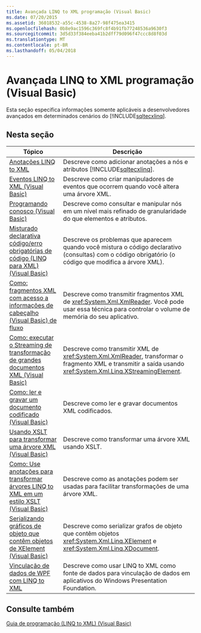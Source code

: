 ```yaml
---
title: Avançada LINQ to XML programação (Visual Basic)
ms.date: 07/20/2015
ms.assetid: 36018532-a55c-4538-8a27-98f475ea3415
ms.openlocfilehash: 0b8e9ac1596c369fc8f4b91fb77248536a9630f3
ms.sourcegitcommit: 3d5d33f384eeba41b2dff79d096f47ccc8d8f03d
ms.translationtype: MT
ms.contentlocale: pt-BR
ms.lasthandoff: 05/04/2018
---
```

# <a name="advanced-linq-to-xml-programming-visual-basic"></a>Avançada LINQ to XML programação (Visual Basic)
Esta seção especifica informações somente aplicáveis a desenvolvedores avançados em determinados cenários do [!INCLUDE[sqltecxlinq](~/includes/sqltecxlinq-md.md)].  
  
## <a name="in-this-section"></a>Nesta seção  
  
|Tópico|Descrição|  
|-----------|-----------------|  
|[Anotações LINQ to XML](../../../../visual-basic/programming-guide/concepts/linq/linq-to-xml-annotations.md)|Descreve como adicionar anotações a nós e atributos [!INCLUDE[sqltecxlinq](~/includes/sqltecxlinq-md.md)].|  
|[Eventos LINQ to XML (Visual Basic)](../../../../visual-basic/programming-guide/concepts/linq/linq-to-xml-events.md)|Descreve como criar manipuladores de eventos que ocorrem quando você altera uma árvore XML.|  
|[Programando conosco (Visual Basic)](../../../../visual-basic/programming-guide/concepts/linq/programming-with-nodes.md)|Descreve como consultar e manipular nós em um nível mais refinado de granularidade do que elementos e atributos.|  
|[Misturado declarativa código/erro obrigatórias de código (LINQ para XML) (Visual Basic)](../../../../visual-basic/programming-guide/concepts/linq/mixed-declarative-code-imperative-code-bugs-linq-to-xml.md)|Descreve os problemas que aparecem quando você mistura o código declarativo (consultas) com o código obrigatório (o código que modifica a árvore XML).|  
|[Como: fragmentos XML com acesso a informações de cabeçalho (Visual Basic) de fluxo](../../../../visual-basic/programming-guide/concepts/linq/how-to-stream-xml-fragments-with-access-to-header-information.md)|Descreve como transmitir fragmentos XML de <xref:System.Xml.XmlReader>. Você pode usar essa técnica para controlar o volume de memória do seu aplicativo.|  
|[Como: executar o Streaming de transformação de grandes documentos XML (Visual Basic)](../../../../visual-basic/programming-guide/concepts/linq/how-to-perform-streaming-transform-of-large-xml-documents.md)|Descreve como transmitir XML de <xref:System.Xml.XmlReader>, transformar o fragmento XML e transmitir a saída usando <xref:System.Xml.Linq.XStreamingElement>.|  
|[Como: ler e gravar um documento codificado (Visual Basic)](../../../../visual-basic/programming-guide/concepts/linq/how-to-read-and-write-an-encoded-document.md)|Descreve como ler e gravar documentos XML codificados.|  
|[Usando XSLT para transformar uma árvore XML (Visual Basic)](../../../../visual-basic/programming-guide/concepts/linq/using-xslt-to-transform-an-xml-tree.md)|Descreve como transformar uma árvore XML usando XSLT.|  
|[Como: Use anotações para transformar árvores LINQ to XML em um estilo XSLT (Visual Basic)](../../../../visual-basic/programming-guide/concepts/linq/how-to-use-annotation-trees-to-transform-linq-to-xml-trees-in-an-xslt-style.md)|Descreve como as anotações podem ser usadas para facilitar transformações de uma árvore XML.|  
|[Serializando gráficos de objeto que contêm objetos de XElement (Visual Basic)](../../../../visual-basic/programming-guide/concepts/linq/serializing-object-graphs-that-contain-xelement-objects.md)|Descreve como serializar grafos de objeto que contêm objetos <xref:System.Xml.Linq.XElement> e <xref:System.Xml.Linq.XDocument>.|  
|[Vinculação de dados de WPF com LINQ to XML](/visualstudio/designers/wpf-data-binding-with-linq-to-xml)|Descreve como usar LINQ to XML como fonte de dados para vinculação de dados em aplicativos do Windows Presentation Foundation.|  
  
## <a name="see-also"></a>Consulte também  
 [Guia de programação (LINQ to XML) (Visual Basic)](../../../../visual-basic/programming-guide/concepts/linq/programming-guide-linq-to-xml.md)
